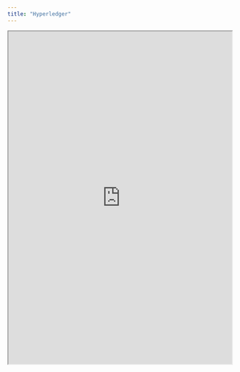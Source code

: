 ```yaml
---
title: "Hyperledger"
---
```



<iframe height="750" width="100%" src="https://ewelton.github.io/ktest/wiki.html#Hyperledger"></iframe>
